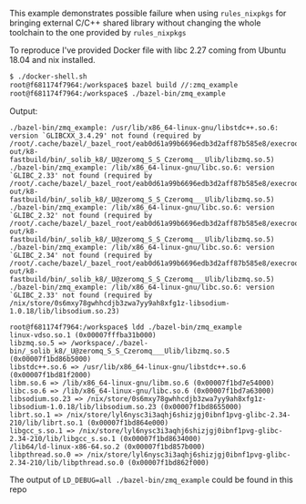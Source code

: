 This example demonstrates possible failure when using `rules_nixpkgs` for bringing external C/C++
shared library without changing the whole toolchain to the one provided by `rules_nixpkgs`

To reproduce I've provided Docker file with libc 2.27 coming from Ubuntu 18.04 and nix installed.

```bash
$ ./docker-shell.sh
root@f681174f7964:/workspace$ bazel build //:zmq_example
root@f681174f7964:/workspace$ ./bazel-bin/zmq_example
```

Output:
```
./bazel-bin/zmq_example: /usr/lib/x86_64-linux-gnu/libstdc++.so.6: version `GLIBCXX_3.4.29' not found (required by /root/.cache/bazel/_bazel_root/eab0d61a99b6696edb3d2aff87b585e8/execroot/__main__/bazel-out/k8-fastbuild/bin/_solib_k8/_U@zeromq_S_S_Czeromq___Ulib/libzmq.so.5)
./bazel-bin/zmq_example: /lib/x86_64-linux-gnu/libc.so.6: version `GLIBC_2.33' not found (required by /root/.cache/bazel/_bazel_root/eab0d61a99b6696edb3d2aff87b585e8/execroot/__main__/bazel-out/k8-fastbuild/bin/_solib_k8/_U@zeromq_S_S_Czeromq___Ulib/libzmq.so.5)
./bazel-bin/zmq_example: /lib/x86_64-linux-gnu/libc.so.6: version `GLIBC_2.32' not found (required by /root/.cache/bazel/_bazel_root/eab0d61a99b6696edb3d2aff87b585e8/execroot/__main__/bazel-out/k8-fastbuild/bin/_solib_k8/_U@zeromq_S_S_Czeromq___Ulib/libzmq.so.5)
./bazel-bin/zmq_example: /lib/x86_64-linux-gnu/libc.so.6: version `GLIBC_2.34' not found (required by /root/.cache/bazel/_bazel_root/eab0d61a99b6696edb3d2aff87b585e8/execroot/__main__/bazel-out/k8-fastbuild/bin/_solib_k8/_U@zeromq_S_S_Czeromq___Ulib/libzmq.so.5)
./bazel-bin/zmq_example: /lib/x86_64-linux-gnu/libc.so.6: version `GLIBC_2.33' not found (required by /nix/store/0s6mxy78gwhhcdjb3zwa7yy9ah8xfg1z-libsodium-1.0.18/lib/libsodium.so.23)
```

```
root@f681174f7964:/workspace$ ldd ./bazel-bin/zmq_example
linux-vdso.so.1 (0x00007fffba31b000)
libzmq.so.5 => /workspace/./bazel-bin/_solib_k8/_U@zeromq_S_S_Czeromq___Ulib/libzmq.so.5 (0x00007f1bd86b5000)
libstdc++.so.6 => /usr/lib/x86_64-linux-gnu/libstdc++.so.6 (0x00007f1bd81f2000)
libm.so.6 => /lib/x86_64-linux-gnu/libm.so.6 (0x00007f1bd7e54000)
libc.so.6 => /lib/x86_64-linux-gnu/libc.so.6 (0x00007f1bd7a63000)
libsodium.so.23 => /nix/store/0s6mxy78gwhhcdjb3zwa7yy9ah8xfg1z-libsodium-1.0.18/lib/libsodium.so.23 (0x00007f1bd8655000)
librt.so.1 => /nix/store/lyl6nysc3i3aqhj6shizjgj0ibnf1pvg-glibc-2.34-210/lib/librt.so.1 (0x00007f1bd864e000)
libgcc_s.so.1 => /nix/store/lyl6nysc3i3aqhj6shizjgj0ibnf1pvg-glibc-2.34-210/lib/libgcc_s.so.1 (0x00007f1bd8634000)
/lib64/ld-linux-x86-64.so.2 (0x00007f1bd857b000)
libpthread.so.0 => /nix/store/lyl6nysc3i3aqhj6shizjgj0ibnf1pvg-glibc-2.34-210/lib/libpthread.so.0 (0x00007f1bd862f000)
```
The output of `LD_DEBUG=all ./bazel-bin/zmq_example` could be found in this repo
